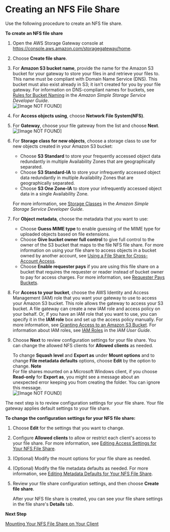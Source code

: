 # Creating an NFS File Share<a name="CreatingAnNFSFileShare"></a>

Use the following procedure to create an NFS file share\.

**To create an NFS file share**

1. Open the AWS Storage Gateway console at [https://console\.aws\.amazon\.com/storagegateway/home](https://console.aws.amazon.com/storagegateway/)\.

1. Choose **Create file share**\.

1. For **Amazon S3 bucket name**, provide the name for the Amazon S3 bucket for your gateway to store your files in and retrieve your files to\. This name must be compliant with Domain Name Service \(DNS\)\. This bucket must also exist already in S3; it isn't created for you by your file gateway\. For information on DNS\-compliant names for buckets, see [Rules for Bucket Naming](https://docs.aws.amazon.com/AmazonS3/latest/dev/BucketRestrictions.html#bucketnamingrules) in the *Amazon Simple Storage Service Developer Guide*\.  
![\[Image NOT FOUND\]](http://docs.aws.amazon.com/storagegateway/latest/userguide/images/create-file-share-3.png)

1. For **Access objects using**, choose **Network File System\(NFS\)**\.

1. For **Gateway**, choose your file gateway from the list and choose **Next**\.   
![\[Image NOT FOUND\]](http://docs.aws.amazon.com/storagegateway/latest/userguide/images/create-file-share-2.png)

1. For **Storage class for new objects**, choose a storage class to use for new objects created in your Amazon S3 bucket:
   + Choose **S3 Standard** to store your frequently accessed object data redundantly in multiple Availability Zones that are geographically separated\.
   + Choose **S3 Standard\-IA** to store your infrequently accessed object data redundantly in multiple Availability Zones that are geographically separated\.
   + Choose **S3 One Zone\-IA** to store your infrequently accessed object data in a single Availability Zone\.

   For more information, see [Storage Classes](https://docs.aws.amazon.com/AmazonS3/latest/dev/storage-class-intro.html) in the *Amazon Simple Storage Service Developer Guide*\.

1. For **Object metadata**, choose the metadata that you want to use:
   + Choose **Guess MIME type** to enable guessing of the MIME type for uploaded objects based on file extensions\.
   + Choose **Give bucket owner full control** to give full control to the owner of the S3 bucket that maps to the file NFS file share\. For more information on using your file share to access objects in a bucket owned by another account, see [Using a File Share for Cross\-Account Access](managing-gateway-file.md#cross-account-access)\.
   + Choose **Enable requester pays** if you are using this file share on a bucket that requires the requester or reader instead of bucket owner to pay for access charges\. For more information, see [Requester Pays Buckets](https://docs.aws.amazon.com/AmazonS3/latest/dev/RequesterPaysBuckets.html)\.

1. For **Access to your bucket**, choose the AWS Identity and Access Management \(IAM\) role that you want your gateway to use to access your Amazon S3 bucket\. This role allows the gateway to access your S3 bucket\. A file gateway can create a new IAM role and access policy on your behalf\. Or, if you have an IAM role that you want to use, you can specify it in the **IAM role** box and set up the access policy manually\. For more information, see [Granting Access to an Amazon S3 Bucket](managing-gateway-file.md#grant-access-s3)\. For information about IAM roles, see [IAM Roles](https://docs.aws.amazon.com/IAM/latest/UserGuide/id_roles.html) in the *IAM User Guide*\. 

1. Choose **Next** to review configuration settings for your file share\. You can change the allowed NFS clients for **Allowed clients** as needed\. 

   To change **Squash level** and **Export as** under **Mount options** and to change **File metadata defaults** options, choose **Edit** by the option to change\.
**Note**  
For file shares mounted on a Microsoft Windows client, if you choose **Read\-only** for **Export as**, you might see a message about an unexpected error keeping you from creating the folder\. You can ignore this message\.  
![\[Image NOT FOUND\]](http://docs.aws.amazon.com/storagegateway/latest/userguide/images/review-file-share.png)  
  


The next step is to review configuration settings for your file share\. Your file gateway applies default settings to your file share\.

**To change the configuration settings for your NFS file share:**

1. Choose **Edit** for the settings that you want to change\.

1. Configure **Allowed clients** to allow or restrict each client's access to your file share\. For more information, see [Editing Access Settings for Your NFS File Share](managing-gateway-file.md#edit-nfs-client)\.

1. \(Optional\) Modify the mount options for your file share as needed\. 

1. \(Optional\) Modify the file metadata defaults as needed\. For more information, see [Editing Metadata Defaults for Your NFS File Share](managing-gateway-file.md#edit-metadata-defaults)\.

1. Review your file share configuration settings, and then choose **Create file share**\. 

   After your NFS file share is created, you can see your file share settings in the file share's **Details** tab\.

**Next Step**

[Mounting Your NFS File Share on Your Client](GettingStartedAccessFileShare.md)